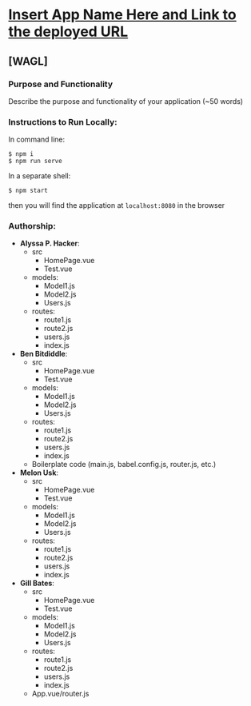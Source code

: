 
# [Insert App Name Here and Link to the deployed URL](https://www.heroku.com/)
## [WAGL]
### Purpose and Functionality
Describe the purpose and functionality of your application (~50 words) 

### Instructions to Run Locally:
In command line:
```console
$ npm i
$ npm run serve
```
In a separate shell:
```console
$ npm start
```
then you will find the application at `localhost:8080` in the browser

### Authorship:
* **Alyssa P. Hacker**:
  * src
    * HomePage.vue
    * Test.vue
  * models:
    * Model1.js
    * Model2.js
    * Users.js
  * routes:
    * route1.js
    * route2.js
    * users.js
    * index.js
* **Ben Bitdiddle**:
  * src
    * HomePage.vue
    * Test.vue
  * models:
    * Model1.js
    * Model2.js
    * Users.js
  * routes:
    * route1.js
    * route2.js
    * users.js
    * index.js
  * Boilerplate code (main.js, babel.config.js, router.js, etc.)
* **Melon Usk**:
  * src
    * HomePage.vue
    * Test.vue
  * models:
    * Model1.js
    * Model2.js
    * Users.js
  * routes:
    * route1.js
    * route2.js
    * users.js
    * index.js
* **Gill Bates**:
  * src
    * HomePage.vue
    * Test.vue
  * models:
    * Model1.js
    * Model2.js
    * Users.js
  * routes:
    * route1.js
    * route2.js
    * users.js
    * index.js
  * App.vue/router.js
